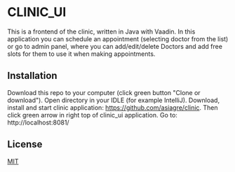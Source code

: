 # CLINIC_UI

This is a frontend of the clinic, written in Java with Vaadin. In this application
you can schedule an appointment (selecting doctor from the list) or go to admin panel,
where you can add/edit/delete Doctors and add free slots for them to use it when making appointments.

## Installation

Download this repo to your computer (click green button "Clone or download"). Open 
directory in your IDLE (for example IntelliJ). Download, install and start clinic application:
https://github.com/asiagre/clinic.
Then click green arrow in right top of clinic_ui application. Go to:
http://localhost:8081/

## License
[MIT](https://choosealicense.com/licenses/mit/)